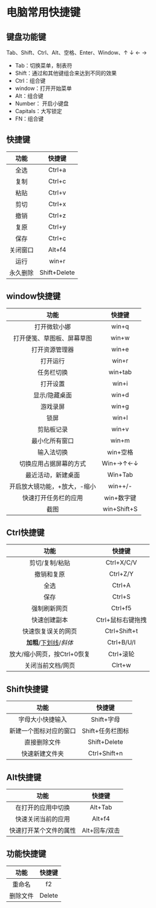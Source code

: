 # 电脑常用快捷键

## 键盘功能键

Tab、Shift、Ctrl、Alt、空格、Enter、Window、↑   ↓   ←   →

- Tab：切换菜单，制表符
- Shift：通过和其他键组合来达到不同的效果
- Ctrl：组合键
- window：打开开始菜单
- Alt：组合键
- Number： 开启小键盘
- Capitals：大写锁定
- FN：组合键

## 快捷键

|   功能   |    快捷键    |
| :------: | :----------: |
|   全选   |    Ctrl+a    |
|   复制   |    Ctrl+c    |
|   粘贴   |    Ctrl+v    |
|   剪切   |    Ctrl+x    |
|   撤销   |    Ctrl+z    |
|   复原   |    Ctrl+y    |
|   保存   |    Ctrl+c    |
| 关闭窗口 |    Alt+f4    |
|   运行   |    win+r     |
| 永久删除 | Shift+Delete |

## window快捷键

|             功能             |   快捷键    |
| :--------------------------: | :---------: |
|         打开微软小娜         |    win+q    |
|  打开便笺、草图板、屏幕草图  |    win+w    |
|        打开资源管理器        |    win+e    |
|           打开运行           |    win+r    |
|          任务栏切换          |   win+tab   |
|           打开设置           |    win+i    |
|        显示/隐藏桌面         |    win+d    |
|           游戏录屏           |    win+g    |
|             锁屏             |    win+l    |
|          剪贴板记录          |    win+v    |
|        最小化所有窗口        |    win+m    |
|          输入法切换          |  win+空格   |
|    切换应用占据屏幕的方式    |  Win+→↑←↓   |
|      最近活动，新建桌面      |   Win+Tab   |
| 开启放大镜功能，+放大，-缩小 |   win++/-   |
|     快速打开任务栏的应用     | win+数字键  |
|             截图             | win+Shift+S |



## Ctrl快捷键

|             功能              |      快捷键       |
| :---------------------------: | :---------------: |
|        剪切/复制/粘贴         |    Ctrl+X/C/V     |
|          撤销和复原           |     Ctrl+Z/Y      |
|             全选              |      Ctrl+A       |
|             保存              |      Ctrl+S       |
|         强制刷新网页          |      Ctrl+f5      |
|         快速创建副本          | Ctrl+鼠标右键拖拽 |
|      快速恢复误关的网页       |   Ctrl+Shift+t    |
| **加粗**/<u>下划线</u>/*斜体* |    Ctrl+B/U/I     |
|  放大/缩小网页，按Ctrl+0恢复  |     Ctrl+滚轮     |
|       关闭当前文档/网页       |      Clrt+w       |



## Shift快捷键

|          功能          |      快捷键      |
| :--------------------: | :--------------: |
|    字母大小快捷输入    |    Shift+字母    |
| 新建一个图标对应的窗口 | Shift+任务栏图标 |
|      直接删除文件      |   Shift+Delete   |
|     快速新建文件夹     |   Ctrl+Shift+n   |



## Alt快捷键

|          功能          |    快捷键     |
| :--------------------: | :-----------: |
|   在打开的应用中切换   |    Alt+Tab    |
|   快速关闭当前的应用   |    Alt+f4     |
| 快速打开某个文件的属性 | Alt+回车/双击 |



## 功能快捷键

|   功能   | 快捷键 |
| :------: | :----: |
|  重命名  |   f2   |
| 删除文件 | Delete |

